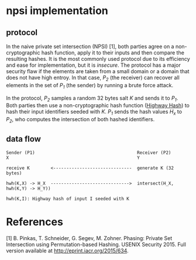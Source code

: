 # npsi implementation

## protocol

In the naive private set intersection (NPSI) [1], both parties agree on a non-cryptographic hash function, apply it to their inputs and then compare the resulting hashes. It is the most commonly used protocol due to its efficiency and ease for implementation, but it is *insecure*. The protocol has a major security flaw if the elements are taken from a small domain or a domain that does not have high entroy. In that case, _P<sub>2</sub>_ (the receiver) can recover all elements in the set of _P<sub>1</sub>_ (the sender) by running a brute force attack.

In the protocol, _P<sub>2</sub>_ samples a random 32 bytes salt _K_ and sends it to _P<sub>1</sub>_. Both parties then use a non-cryptographic hash function ([Highway Hash](github.com/dgryski/go-highway)) to hash their input identifiers seeded with _K_. _P<sub>1</sub>_ sends the hash values _H<sub>x</sub>_ to _P<sub>2</sub>_, who computes the intersection of both hashed identifiers.

## data flow

```
Sender (P1)                                       Receiver (P2)
X                                                 Y

receive K        <------------------------------  generate K (32 bytes)

hwh(K,X) -> H_X  ------------------------------>  intersect(H_X, hwh(K,Y) -> H_Y))

hwh(K,I): Highway hash of input I seeded with K
```

# References

[1]  B. Pinkas, T. Schneider, G. Segev, M. Zohner. Phasing: Private Set Intersection using Permutation-based Hashing. USENIX Security 2015. Full version available at http://eprint.iacr.org/2015/634.
